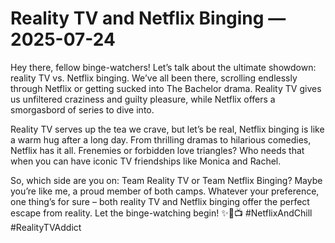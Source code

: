 # Reality TV and Netflix Binging — 2025-07-24

Hey there, fellow binge-watchers! Let’s talk about the ultimate showdown: reality TV vs. Netflix binging. We’ve all been there, scrolling endlessly through Netflix or getting sucked into The Bachelor drama. Reality TV gives us unfiltered craziness and guilty pleasure, while Netflix offers a smorgasbord of series to dive into.

Reality TV serves up the tea we crave, but let’s be real, Netflix binging is like a warm hug after a long day. From thrilling dramas to hilarious comedies, Netflix has it all. Frenemies or forbidden love triangles? Who needs that when you can have iconic TV friendships like Monica and Rachel.

So, which side are you on: Team Reality TV or Team Netflix Binging? Maybe you’re like me, a proud member of both camps. Whatever your preference, one thing’s for sure – both reality TV and Netflix binging offer the perfect escape from reality. Let the binge-watching begin! ✨🍿📺 #NetflixAndChill #RealityTVAddict